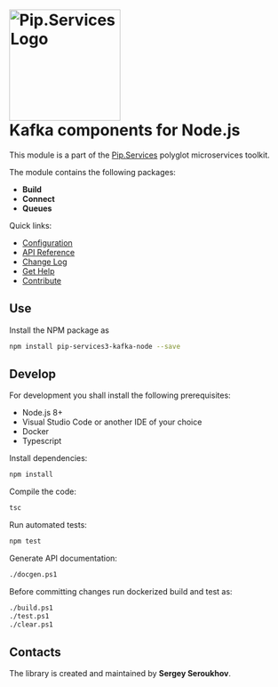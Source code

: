 # <img src="https://uploads-ssl.webflow.com/5ea5d3315186cf5ec60c3ee4/5edf1c94ce4c859f2b188094_logo.svg" alt="Pip.Services Logo" width="200"> <br/> Kafka components for Node.js

This module is a part of the [Pip.Services](http://pipservices.org) polyglot microservices toolkit.

The module contains the following packages:

- **Build** 
- **Connect**
- **Queues** 

<a name="links"></a> Quick links:

* [Configuration](https://www.pipservices.org/recipies/configuration)
* [API Reference](https://pip-services3-node.github.io/pip-services3-kafka-node/globals.html)
* [Change Log](CHANGELOG.md)
* [Get Help](https://www.pipservices.org/community/help)
* [Contribute](https://www.pipservices.org/community/contribute)


## Use

Install the NPM package as
```bash
npm install pip-services3-kafka-node --save
```

## Develop

For development you shall install the following prerequisites:
* Node.js 8+
* Visual Studio Code or another IDE of your choice
* Docker
* Typescript

Install dependencies:
```bash
npm install
```

Compile the code:
```bash
tsc
```

Run automated tests:
```bash
npm test
```

Generate API documentation:
```bash
./docgen.ps1
```

Before committing changes run dockerized build and test as:
```bash
./build.ps1
./test.ps1
./clear.ps1
```

## Contacts

The library is created and maintained by **Sergey Seroukhov**.